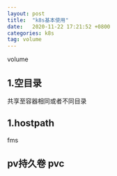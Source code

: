 ```yaml
---
layout: post
title:  "k8s基本使用"
date:   2020-11-22 17:21:52 +0800
categories: k8s
tag: volume
---
```


volume

## 1.空目录
共享至容器相同或者不同目录

## 1.hostpath
fms


## pv持久卷 pvc

